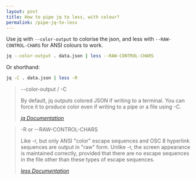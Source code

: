 ```yaml
---
layout: post
title: How to pipe jq to less, with colour?
permalink: /pipe-jq-to-less
---
```

Use jq with `--color-output` to colorise the json,
and less with `--RAW-CONTROL-CHARS` for ANSI colours to work.

```sh
jq --color-output . data.json | less --RAW-CONTROL-CHARS
```

Or shorthand:

```sh
jq -C . data.json | less -R
```

> --color-output / -C
>
> By default, jq outputs colored JSON if writing to a terminal.
> You can force it to produce color even if writing to a pipe or a file using -C.
>
> <cite>[jq Documentation](https://stedolan.github.io/jq/manual/#Invokingjq)</cite>

> -R or --RAW-CONTROL-CHARS
>
> Like -r, but only ANSI "color" escape sequences and OSC 8
> hyperlink sequences are output in "raw" form.  Unlike -r,
> the screen appearance is maintained correctly, provided
> that there are no escape sequences in the file other than
> these types of escape sequences.
>
> <cite>[less Documentation](https://man7.org/linux/man-pages/man1/less.1.html)</cite>
